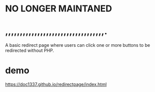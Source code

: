 # NO LONGER MAINTANED
# ,,,,,,,,,,,,,,,,,,,,,,,,,,,,,,,,,,.
A basic redirect page where users can click one or more buttons to be redirected without PHP.
# demo
https://doc1337.github.io/redirectpage/index.html
